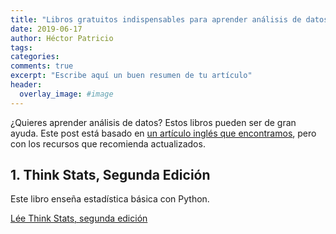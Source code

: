 ```yaml
---
title: "Libros gratuitos indispensables para aprender análisis de datos"
date: 2019-06-17
author: Héctor Patricio
tags:
categories: 
comments: true
excerpt: "Escribe aquí un buen resumen de tu artículo"
header:
  overlay_image: #image
---
```


¿Quieres aprender análisis de datos? Estos libros pueden ser de gran ayuda. Este post está basado en [un artículo inglés que encontramos](http://bit.ly/2RjPiol), pero con los recursos que recomienda actualizados.

## 1. Think Stats, Segunda Edición

Este libro enseña estadística básica con Python. 

[Lée Think Stats, segunda edición](http://bit.ly/2Rlq20V)

## 